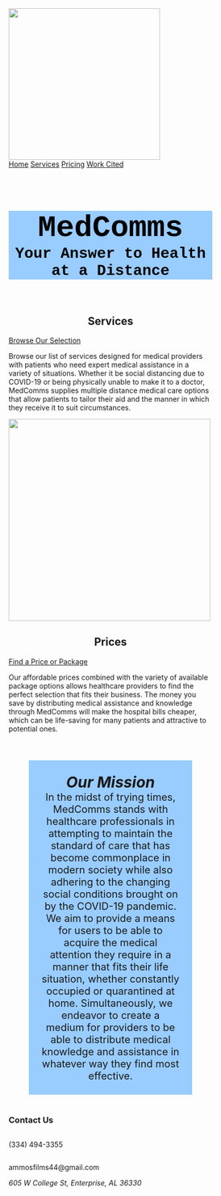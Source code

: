 <!DOCTYPE html>
<html lang="en">
<head>
<title>MedComms</title>
<meta charset="utf-8">
<meta name="viewport" content="width=device-width, initial-scale=1">
<style>
* {
  box-sizing: border-box;
  
}

body {
  margin: 0;

}

p {
  font-size: 18px;
}

/* Style the header */
.header {
  background-color: white;
  padding: 20px;
  text-align: center;
}

/* Style the top navigation bar */
.topnav {
  overflow: hidden;
  background-color: #333;
}

/* Style the topnav links */
.topnav a {
  float: left;
  color: #f2f2f2;
  text-align: center;
  padding: 14px 16px;
  text-decoration: none;
  display: block;
}

/* Change color on hover */
.topnav a:hover {
  background-color: #4CAF50;
  color: black;
}

/* Create three equal columns that floats next to each other */
.column {
  float: left;
  width: 33.33%;
  padding: 20px;
}

/* Clear floats after the columns */
.row:after {
  content: "";
  display: table;
  clear: both;
}

/* Responsive layout - makes the three columns stack on top of each other instead of next to each other */
@media screen and (max-width:600px) {
  .column {
    width: 100%;
  }
}

.footer {
  background-color: #f1f1f1;
  padding: 10px;
  text-align: center;
}

.button {
  background-color: #4CAF50;
  float: center;
  display: inline-block;
  border: none;
  color: white;
  padding: 15px 32px;
  text-align: center;
  text-decoration: none;
  font-size: 20px;
  margin: 4px 2px;
  margin-left: 50;
  cursor: pointer;
}

</style>
</head>
<body>

<div class="header">
<a href="MedComms2.htm">
  <img src="logo.jpg" width="300" padding="200" float="center">
</a>
</div>

<div class="topnav">
  <a class="active" href="https://cadisharkboy.github.io/MedComms/">Home</a>
  <a href="services.htm">Services</a>
  <a href="Prices.htm">Pricing</a>
  <a href="MedComms sources page.htm">Work Cited</a>
</div>

<h1 style="font-size: 60px;background-color: rgb(153, 204, 255); color:black;font-family:courier;text-align:center;">
MedComms 
<br>
<span style="font-size:30px;">Your Answer to Health at a Distance</span>
</h1>

<div class="row">
  <div class="column">
    <h2 style="text-align: center;">Services</h2>
    <a href="services.htm" align="center" class="button">Browse Our Selection</a>
    <p>Browse our list of services designed for medical providers with patients who need expert medical assistance in a variety of situations. Whether it be social distancing due to COVID-19 or being physically unable to make it to a doctor, MedComms supplies multiple distance medical care options that allow patients to tailor their aid and the manner in which they receive it to suit circumstances.</p>
  </div>
  
<img src="C:\Users\s649309\Desktop\doctor.jpg" width="400" padding="200" float="center">
  
  <div class="column">
    <h2 style="text-align: center;">Prices</h2>
    <a href="prices.htm" align="center" class="button">Find a Price or Package</a>
    <p>Our affordable prices combined with the variety of available package options allows healthcare providers to find the perfect selection that fits their business. The money you save by distributing medical assistance and knowledge through MedComms will make the hospital bills cheaper, which can be life-saving for many patients and attractive to potential ones.</p>
  </div>

</div>

<div class="row">
  <p style="text-align: center; background-color: rgb(153, 204, 255); margin: 40px; margin-horizontal: 100px; padding: 25px; font-size:20px;"> 
<b><em><span style="font-size:30px; ">Our Mission</span></em></b>
<br>
In the midst of trying times, MedComms stands with healthcare professionals in attempting to maintain the standard of care that has become commonplace in modern society while also adhering to the changing social conditions brought on by the COVID-19 pandemic. We aim to provide a means for users to be able to acquire the medical attention they require in a manner that fits their life situation, whether constantly occupied or quarantined at home. Simultaneously, we endeavor to create a medium for providers to be able to distribute medical knowledge and assistance in whatever way they find most effective.</p>
</div>

<div class="row">
<p> </p>
</div>

<div class="footer">
 <div class="row">
   <h3> Contact Us</h3>
  <div class="column">
   <p> (334) 494-3355 </p> 
  </div>
  <div class="column">
   <p> ammosfilms44@gmail.com </p>
  </div>
  <div class="column">
   <address>  605 W College St, Enterprise, AL 36330 </address>
  </div>
 </div>
</div>

</body>
</html>
